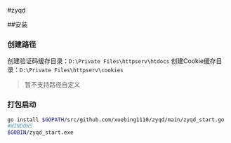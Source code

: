 #zyqd

##安装
### 创建路径
创建验证码缓存目录：`D:\Private Files\httpserv\htdocs`
创建Cookie缓存目录：`D:\Private Files\httpserv\cookies`
> 暂不支持路径自定义

### 打包启动
```sh
go install $GOPATH/src/github.com/xuebing1110/zyqd/main/zyqd_start.go
#WINDOWS
$GOBIN/zyqd_start.exe
```

